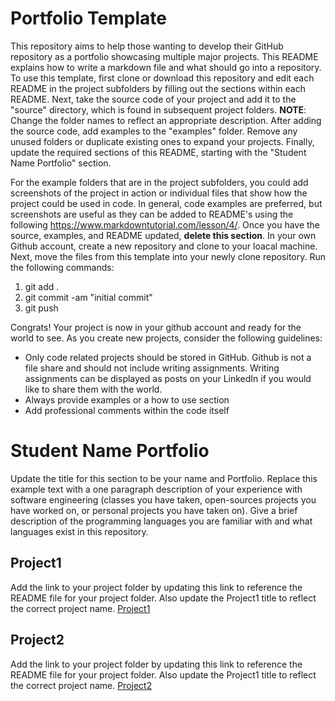 # Portfolio Template
This repository aims to help those wanting to develop their GitHub repository as a portfolio showcasing multiple major projects. This README explains how to write a markdown file and what should go into a repository. To use this template, first clone or download this repository and edit each README in the project subfolders by filling out the sections within each README. Next, take the source code of your project and add it to the "source" directory, which is found in subsequent project folders. **NOTE**: Change the folder names to reflect an appropriate description. After adding the source code, add examples to the "examples" folder. Remove any unused folders or duplicate existing ones to expand your projects. Finally, update the required sections of this README, starting with the "Student Name Portfolio" section.

For the example folders that are in the project subfolders, you could add screenshots of the project in action or individual files that show how the project could be used in code. In general, code examples are preferred, but screenshots are useful as they can be added to README's using the following https://www.markdowntutorial.com/lesson/4/. Once you have the source, examples, and README updated, **delete this section**. In your own Github account, create a new repository and clone to your loacal machine. Next, move the files from this template into your newly clone repository. Run the following commands:
1. git add .
2. git commit -am "initial commit"
3. git push

Congrats! Your project is now in your github account and ready for the world to see. As you create new projects, consider the following guidelines:
* Only code related projects should be stored in GitHub. Github is not a file share and should not include writing assignments. Writing assignments can be displayed as posts on your LinkedIn if you would like to share them with the world.
* Always provide examples or a how to use section
* Add professional comments within the code itself

# Student Name Portfolio
Update the title for this section to be your name and Portfolio. Replace this example text with a one paragraph description of your experience with software engineering (classes you have taken, open-sources projects you have worked on, or personal projects you have taken on). Give a brief description of the programming languages you are familiar with and what languages exist in this repository.

## Project1
Add the link to your project folder by updating this link to reference the README file for your project folder. Also update the Project1 title to reflect the correct project name.
[Project1](Project1Title/README.md)

## Project2
Add the link to your project folder by updating this link to reference the README file for your project folder. Also update the Project1 title to reflect the correct project name.
[Project2](Project2Title/README.md)
